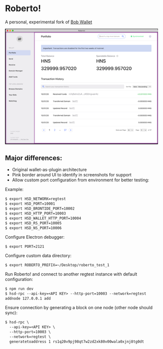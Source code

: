 # Roberto!

A personal, experimental fork of [Bob Wallet](https://github.com/kyokan/bob-wallet)

![Roberto!](https://raw.githubusercontent.com/pinheadmz/bob-wallet/roberto1/resources/roberto.png)

## Major differences:

- Original wallet-as-plugin architecture
- Pink border around UI to identify in screenshots for support
- Allow custom port configuration from environment for better testing:

Example:

```
$ export HSD_NETWORK=regtest
$ export HSD_PORT=10001
$ export HSD_BRONTIDE_PORT=10002
$ export HSD_HTTP_PORT=10003
$ export HSD_WALLET_HTTP_PORT=10004
$ export HSD_RS_PORT=10005
$ export HSD_NS_PORT=10006
```

Configure Electron debugger:

```
$ export PORT=2121
```

Configure custom data directory:

```
$ export ROBERTO_PREFIX=~/Desktop/roberto_test_1
```

Run Roberto! and connect to another regtest instance with default configuration:

```
$ npm run dev
$ hsd-rpc --api-key=<API KEY> --http-port=10003 --network=regtest addnode 127.0.0.1 add
```

Ensure connection by generating a block on one node (other node should sync):

```
$ hsd-rpc \
  --api-key=<API KEY> \
  --http-port=10003 \
  --network=regtest \
  generatetoaddress 1 rs1q20v9pj98qt7w2zd2xk80v00wala0xjnj8tg0dt
```

